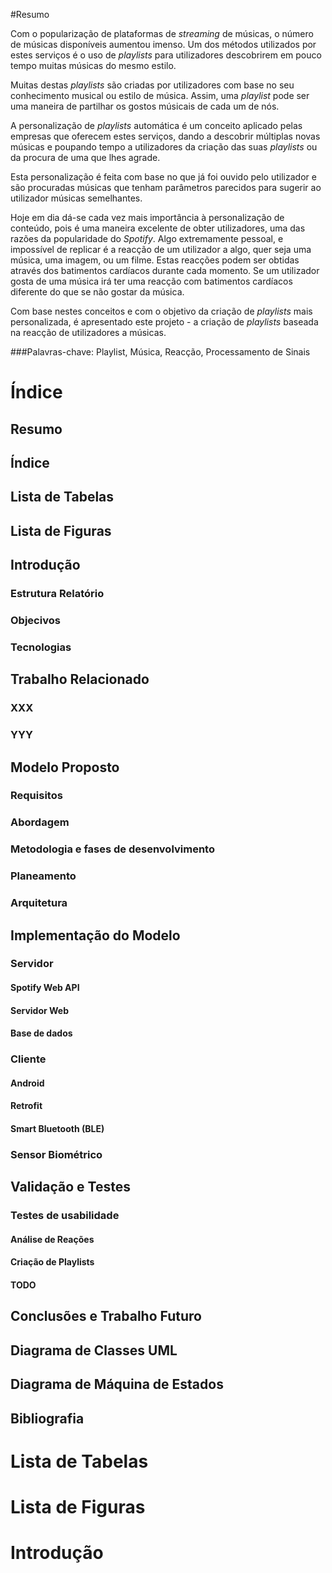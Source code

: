 #Resumo

Com o popularização de plataformas de _streaming_ de músicas, o número de músicas disponíveis aumentou imenso. Um dos métodos utilizados por estes serviços é o uso de _playlists_ para utilizadores descobrirem em pouco tempo muitas músicas do mesmo estilo.

Muitas destas _playlists_ são criadas por utilizadores com base no seu conhecimento musical ou estilo de música. Assim, uma _playlist_ pode ser uma maneira de partilhar os gostos músicais de cada um de nós.

A personalização de _playlists_ automática é um conceito aplicado pelas empresas que oferecem estes serviços, dando a descobrir múltiplas novas músicas e poupando tempo a utilizadores da criação das suas _playlists_ ou da procura de uma que lhes agrade.

Esta personalização é feita com base no que já foi ouvido pelo utilizador e são procuradas músicas que tenham parâmetros parecidos para sugerir ao utilizador músicas semelhantes.

Hoje em dia dá-se cada vez mais importância à personalização de conteúdo, pois é uma maneira excelente de obter utilizadores, uma das razões da popularidade do _Spotify_. Algo extremamente pessoal, e impossível de replicar é a reacção de um utilizador a algo, quer seja uma música, uma imagem, ou um filme. Estas reacções podem ser obtidas através dos batimentos cardíacos durante cada momento. Se um utilizador gosta de uma música irá ter uma reacção com batimentos cardíacos diferente do que se não gostar da música. 

Com base nestes conceitos e com o objetivo da criação de _playlists_ mais personalizada, é apresentado este projeto - a criação de _playlists_ baseada na reacção de utilizadores a músicas.


###Palavras-chave: Playlist, Música, Reacção, Processamento de Sinais

# Índice
## Resumo
## Índice
## Lista de Tabelas
## Lista de Figuras
## Introdução
### Estrutura Relatório
### Objecivos
### Tecnologias
## Trabalho Relacionado
### XXX
### YYY
## Modelo Proposto
### Requisitos
### Abordagem
### Metodologia e fases de desenvolvimento
### Planeamento
### Arquitetura
## Implementação do Modelo
### Servidor
#### Spotify Web API
#### Servidor Web
#### Base de dados
### Cliente
#### Android
#### Retrofit
#### Smart Bluetooth (BLE)
### Sensor Biométrico
## Validação e Testes
### Testes de usabilidade
#### Análise de Reações
#### Criação de Playlists
#### TODO
## Conclusões e Trabalho Futuro
## Diagrama de Classes UML
## Diagrama de Máquina de Estados
## Bibliografia

# Lista de Tabelas
# Lista de Figuras

# Introdução
